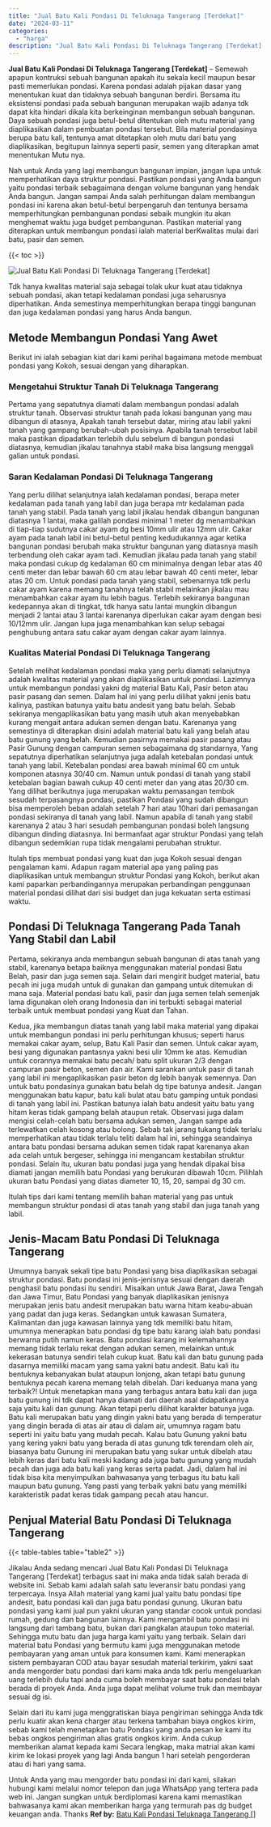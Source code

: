 ```yaml
---
title: "Jual Batu Kali Pondasi Di Teluknaga Tangerang [Terdekat]"
date: "2024-03-11"
categories: 
  - "harga"
description: "Jual Batu Kali Pondasi Di Teluknaga Tangerang [Terdekat]. Untuk Anda yang mau mengorder batu pondasi ini dari kami, silakan hubungi kami melalui nomor telepo..."
---
```


**Jual Batu Kali Pondasi Di Teluknaga Tangerang \[Terdekat\]** – Semewah apapun kontruksi sebuah bangunan apakah itu sekala kecil maupun besar pasti memerlukan pondasi. Karena pondasi adalah pijakan dasar yang menentukan kuat dan tidaknya sebuah bangunan berdiri. Bersama itu eksistensi pondasi pada sebuah bangunan merupakan wajib adanya tdk dapat kita hindari dikala kita berkeinginan membangun sebuah bangunan. Daya sebuah pondasi juga betul-betul ditentukan oleh mutu material yang diaplikasikan dalam pembuatan pondasi tersebut. Bila material pondasinya berupa batu kali, tentunya amat ditetapkan oleh mutu dari batu yang diaplikasikan, begitupun lainnya seperti pasir, semen yang diterapkan amat menentukan Mutu nya.

Nah untuk Anda yang lagi membangun bangunan impian, jangan lupa untuk memperhatikan daya struktur pondasi. Pastikan pondasi yang Anda bangun yaitu pondasi terbaik sebagaimana dengan volume bangunan yang hendak Anda bangun. Jangan sampai Anda salah perhitungan dalam membangun pondasi ini karena akan betul-betul berpengaruh dan tentunya bersama memperhitungkan pembangunan pondasi sebaik mungkin itu akan menghemat waktu juga budget pembangunan. Pastikan material yang diterapkan untuk membangun pondasi ialah material berKwalitas mulai dari batu, pasir dan semen.

{{< toc >}}

![Jual Batu Kali Pondasi Di Teluknaga Tangerang [Terdekat]](/images/jual-batu-kali-02.png)

Tdk hanya kwalitas material saja sebagai tolak ukur kuat atau tidaknya sebuah pondasi, akan tetapi kedalaman pondasi juga seharusnya diperhatikan. Anda semestinya memperhitungkan berapa tinggi bangunan dan juga kedalaman pondasi yang harus Anda bangun.

## Metode Membangun Pondasi Yang Awet

Berikut ini ialah sebagian kiat dari kami perihal bagaimana metode membuat pondasi yang Kokoh, sesuai dengan yang diharapkan.

### Mengetahui Struktur Tanah Di Teluknaga Tangerang

Pertama yang sepatutnya diamati dalam membangun pondasi adalah struktur tanah. Observasi struktur tanah pada lokasi bangunan yang mau dibangun di atasnya, Apakah tanah tersebut datar, miring atau labil yakni tanah yang gampang berubah-ubah posisinya. Apabila tanah tersebut labil maka pastikan dipadatkan terlebih dulu sebelum di bangun pondasi diatasnya, kemudian jikalau tanahnya stabil maka bisa langsung menggali galian untuk pondasi.

### Saran Kedalaman Pondasi Di Teluknaga Tangerang

Yang perlu dilihat selanjutnya ialah kedalaman pondasi, berapa meter kedalaman pada tanah yang labil dan juga berapa mtr kedalaman pada tanah yang stabil. Pada tanah yang labil jikalau hendak dibangun bangunan diatasnya 1 lantai, maka galilah pondasi minimal 1 meter dg menambahkan di tiap-tiap sudutnya cakar ayam dg besi 10mm ulir atau 12mm ulir. Cakar ayam pada tanah labil ini betul-betul penting kedudukannya agar ketika bangunan pondasi berubah maka struktur bangunan yang diatasnya masih terbendung oleh cakar ayam tadi. Kemudian jikalau pada tanah yang stabil maka pondasi cukup dg kedalaman 60 cm minimalnya dengan lebar atas 40 centi meter dan lebar bawah 60 cm atau lebar bawah 40 centi meter, lebar atas 20 cm. Untuk pondasi pada tanah yang stabil, sebenarnya tdk perlu cakar ayam karena memang tanahnya telah stabil melainkan jikalau mau menambahkan cakar ayam itu lebih bagus. Terlebih sekiranya bangunan kedepannya akan di tingkat, tdk hanya satu lantai mungkin dibangun menjadi 2 lantai atau 3 lantai karenanya diperlukan cakar ayam dengan besi 10/12mm ulir. Jangan lupa juga menambahkan kan selup sebagai penghubung antara satu cakar ayam dengan cakar ayam lainnya.

### Kualitas Material Pondasi Di Teluknaga Tangerang

Setelah melihat kedalaman pondasi maka yang perlu diamati selanjutnya adalah kwalitas material yang akan diaplikasikan untuk pondasi. Lazimnya untuk membangun pondasi yakni dg material Batu Kali, Pasir beton atau pasir pasang dan semen. Dalam hal ini yang perlu dilihat yakni jenis batu kalinya, pastikan batunya yaitu batu andesit yang batu belah. Sebab sekiranya mengaplikasikan batu yang masih utuh akan menyebabkan kurang mengait antara adukan semen dengan batu. Karenanya yang semestinya di diterapkan disini adalah material batu kali yang belah atau batu gunung yang belah. Kemudian pasirnya memakai pasir pasang atau Pasir Gunung dengan campuran semen sebagaimana dg standarnya, Yang sepatutnya diperhatikan selanjutnya juga adalah ketebalan pondasi untuk tanah yang labil. Ketebalan pondasi area bawah minimal 60 cm untuk komponen atasnya 30/40 cm. Namun untuk pondasi di tanah yang stabil ketebalan bagian bawah cukup 40 centi meter dan yang atas 20/30 cm. Yang dilihat berikutnya juga merupakan waktu pemasangan tembok sesudah terpasangnya pondasi, pastikan Pondasi yang sudah dibangun bisa memperoleh beban adalah setelah 7 hari atau 10hari dari pemasangan pondasi sekiranya di tanah yang labil. Namun apabila di tanah yang stabil karenanya 2 atau 3 hari sesudah pembangunan pondasi boleh langsung dibangun dinding diatasnya. Ini bermanfaat agar struktur Pondasi yang telah dibangun sedemikian rupa tidak mengalami perubahan struktur.

Itulah tips membuat pondasi yang kuat dan juga Kokoh sesuai dengan pengalaman kami. Adapun ragam material apa yang paling pas diaplikasikan untuk membangun struktur Pondasi yang Kokoh, berikut akan kami paparkan perbandingannya merupakan perbandingan penggunaan material pondasi dilihat dari sisi budget dan juga kekuatan serta estimasi waktu.

## Pondasi Di Teluknaga Tangerang Pada Tanah Yang Stabil dan Labil

Pertama, sekiranya anda membangun sebuah bangunan di atas tanah yang stabil, karenanya betapa baiknya menggunakan material pondasi Batu Belah, pasir dan juga semen saja. Selain dari mengirit budget material, batu pecah ini juga mudah untuk di gunakan dan gampang untuk ditemukan di mana saja. Material pondasi batu kali, pasir dan juga semen telah semenjak lama digunakan oleh orang Indonesia dan ini terbukti sebagai material terbaik untuk membuat pondasi yang Kuat dan Tahan.

Kedua, jika membangun diatas tanah yang labil maka material yang dipakai untuk membangun pondasi ini perlu perhitungan khusus; seperti harus memakai cakar ayam, selup, Batu Kali Pasir dan semen. Untuk cakar ayam, besi yang digunakan pantasnya yakni besi ulir 10mm ke atas. Kemudian untuk corannya memakai batu pecah/ batu split ukuran 2/3 dengan campuran pasir beton, semen dan air. Kami sarankan untuk pasir di tanah yang labil ini mengaplikasikan pasir beton dg lebih banyak semennya. Dan untuk batu pondasinya gunakan batu belah dg tipe batunya andesit. Jangan menggunakan batu kapur, batu kali bulat atau batu gamping untuk pondasi di tanah yang labil ini. Pastikan batunya ialah batu andesit yaitu batu yang hitam keras tidak gampang belah ataupun retak. Observasi juga dalam mengisi celah-celah batu bersama adukan semen, Jangan sampe ada terlewatkan celah kosong atau bolong. Sebab tak jarang tukang tidak terlalu memperhatikan atau tidak terlalu teliti dalam hal ini, sehingga seandainya antara batu pondasi bersama adukan semen tidak rapat karenanya akan ada celah untuk bergeser, sehingga ini mengancam kestabilan struktur pondasi. Selain itu, ukuran batu pondasi juga yang hendak dipakai bisa diamati jangan memilih batu Pondasi yang berukuran dibawah 10cm. Pilihlah ukuran batu Pondasi yang diatas diameter 10, 15, 20, sampai dg 30 cm.

Itulah tips dari kami tentang memilih bahan material yang pas untuk membangun struktur pondasi di atas tanah yang stabil dan juga tanah yang labil.

## Jenis-Macam Batu Pondasi Di Teluknaga Tangerang

Umumnya banyak sekali tipe batu Pondasi yang bisa diaplikasikan sebagai struktur pondasi. Batu pondasi ini jenis-jenisnya sesuai dengan daerah penghasil batu pondasi itu sendiri. Misalkan untuk Jawa Barat, Jawa Tengah dan Jawa Timur, Batu Pondasi yang banyak diaplikasikan jenisnya merupakan jenis batu andesit merupakan batu warna hitam keabu-abuan yang padat dan juga keras. Sedangkan untuk kawasan Sumatera, Kalimantan dan juga kawasan lainnya yang tdk memiliki batu hitam, umumnya menerapkan batu pondasi dg tipe batu karang ialah batu pondasi berwarna putih namun keras. Batu pondasi karang ini kelemahannya memang tidak terlalu rekat dengan adukan semen, melainkan untuk kekerasan batunya sendiri telah cukup kuat. Batu kali dan batu gunung pada dasarnya memiliki macam yang sama yakni batu andesit. Batu kali itu bentuknya kebanyakan bulat ataupun lonjong, akan tetapi batu gunung bentuknya pecah karena memang telah dibelah. Dari keduanya mana yang terbaik?! Untuk menetapkan mana yang terbagus antara batu kali dan juga batu gunung ini tdk dapat hanya diamati dari daerah asal didapatkannya saja yaitu kali dan gunung. Akan tetapi perlu dilihat karakter batunya juga. Batu kali merupakan batu yang dingin yakni batu yang berada di temperatur yang dingin berada di atas air atau di dalam air, umumnya ragam batu seperti ini yaitu batu yang mudah pecah. Kalau batu Gunung yakni batu yang kering yakni batu yang berada di atas gunung tdk terendam oleh air, biasanya batu Gunung ini merupakan batu yang sukar untuk dibelah atau lebih keras dari batu kali meski kadang ada juga batu gunung yang mudah pecah dan juga ada batu kali yang keras serta padat. Jadi, dalam hal ini tidak bisa kita menyimpulkan bahwasanya yang terbagus itu batu kali maupun batu gunung. Yang pasti yang terbaik yakni batu yang memiliki karakteristik padat keras tidak gampang pecah atau hancur.

## Penjual Material Batu Pondasi Di Teluknaga Tangerang

{{< table-tables table="table2" >}}

Jikalau Anda sedang mencari Jual Batu Kali Pondasi Di Teluknaga Tangerang \[Terdekat\] terbagus saat ini maka anda tidak salah berada di website ini. Sebab kami adalah salah satu leveransir batu pondasi yang terpercaya. Insya Allah material yang kami jual yaitu batu pondasi tipe andesit, batu pondasi kali dan juga batu pondasi gunung. Ukuran batu pondasi yang kami jual pun yakni ukuran yang standar cocok untuk pondasi rumah, gedung dan bangunan lainnya. Kami mengambil batu pondasi ini langsung dari tambang batu, bukan dari pangkalan ataupun toko material. Sehingga mutu batu dan juga harga kami yaitu yang terbaik. Selain dari material batu Pondasi yang bermutu kami juga menggunakan metode pembayaran yang aman untuk para konsumen kami. Kami menerapkan sistem pembayaran COD atau bayar sesudah material terkirim, yakni saat anda mengorder batu pondasi dari kami maka anda tdk perlu mengeluarkan uang terlebih dulu tapi anda cuma boleh membayar saat batu pondasi telah berada di proyek Anda. Anda juga dapat melihat volume truk dan membayar sesuai dg isi.

Selain dari itu kami juga menggratiskan biaya pengiriman sehingga Anda tdk perlu kuatir akan kena charger atau terkena tambahan biaya ongkos kirim, sebab kami telah menetapkan batu Pondasi yang anda pesan ke kami itu bebas ongkos pengiriman alias gratis ongkos kirim. Anda cukup memberikan alamat kepada kami Secara lengkap, maka matrial akan kami kirim ke lokasi proyek yang lagi Anda bangun 1 hari setelah pengorderan atau di hari yang sama.

Untuk Anda yang mau mengorder batu pondasi ini dari kami, silakan hubungi kami melalui nomor telepon dan juga WhatsApp yang tertera pada web ini. Jangan sungkan untuk berdiplomasi karena kami memastikan bahwasanya kami akan memberikan harga yang termurah pas dg budget keuangan anda. Thanks
**Ref by:** [Batu Kali Pondasi Teluknaga Tangerang []](https://id.wikipedia.org/wiki/Batu)
